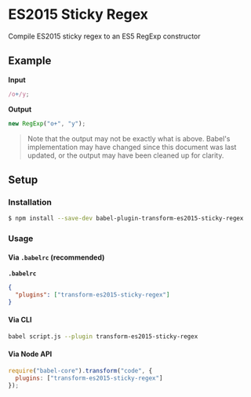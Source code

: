 # ES2015 Sticky Regex

Compile ES2015 sticky regex to an ES5 RegExp constructor

## Example

**Input**

```js
/o+/y;
```

**Output**

```js
new RegExp("o+", "y");
```

> Note that the output may not be exactly what is above. Babel's implementation
> may have changed since this document was last updated, or the output may have
> been cleaned up for clarity.

## Setup

### Installation

```sh
$ npm install --save-dev babel-plugin-transform-es2015-sticky-regex
```

### Usage

#### Via `.babelrc` (recommended)

**`.babelrc`**

```json
{
  "plugins": ["transform-es2015-sticky-regex"]
}
```

#### Via CLI

```sh
babel script.js --plugin transform-es2015-sticky-regex
```

#### Via Node API

```js
require("babel-core").transform("code", {
  plugins: ["transform-es2015-sticky-regex"]
});
```
